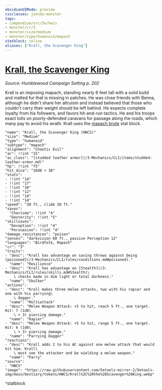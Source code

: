 ```yaml
---
obsidianUIMode: preview
cssclasses: json5e-monster
tags:
- compendium/src/5e/hwcs
- monster/cr/3
- monster/size/medium
- monster/type/humanoid/mapach
statblock: inline
aliases: ["Krall, the Scavenger King"]
---
```

# [Krall, the Scavenger King](3-Mechanics/CLI/bestiary/npc/krall-the-scavenger-king-hwcs.md)
*Source: Humblewood Campaign Setting p. 202*  

Krall is an imposing mapach, standing nearly 6 feet tall with a solid build and matted fur that is missing in patches. He was close friends with Benna, although he didn't share her altruism and instead believed that those who couldn't carry their weight should be left behind. He expects complete loyalty from his followers, and favors hit-and-run tactics. He and his troops exact tolls on poorly-defended caravans for passage along the roads, which many pay to avoid his wrath. Krall uses the [mapach brute](/3-Mechanics/CLI/bestiary/humanoid/mapach-brute-hwcs.md) stat block.

```statblock
"name": "Krall, the Scavenger King (HWCS)"
"size": "Medium"
"type": "humanoid"
"subtype": "mapach"
"alignment": "Chaotic Evil"
"ac": !!int "15"
"ac_class": "[studded leather armor](/3-Mechanics/CLI/items/studded-leather-armor.md)"
"hp": !!int "75"
"hit_dice": "10d8 + 30"
"stats":
- !!int "14"
- !!int "17"
- !!int "16"
- !!int "12"
- !!int "14"
- !!int "14"
"speed": "30 ft., climb 20 ft."
"saves":
  "Charisma": !!int "4"
  "Dexterity": !!int "5"
"skillsaves":
  "Deception": !!int "4"
  "Persuasion": !!int "4"
"damage_resistances": "poison"
"senses": "darkvision 60 ft., passive Perception 12"
"languages": "Birdfolk, Mapach"
"cr": "3"
"traits":
- "desc": "Krall has advantage on saving throws against being [poisoned](/3-Mechanics/CLI/rules/conditions.md#poisoned)."
  "name": "Resilience"
- "desc": "Krall has advantage on [Stealth](/3-Mechanics/CLI/rules/skills.md#Stealth)\
    \ checks made in dim light or total darkness."
  "name": "Skulker"
"actions":
- "desc": "Krall makes three melee attacks, two with his rapier and one with his parrying\
    \ dagger."
  "name": "Multiattack"
- "desc": "Melee Weapon Attack: +5 to hit, reach 5 ft., one target. Hit: 7 (1d8\
    \ + 3) piercing damage."
  "name": "Rapier"
- "desc": "Melee Weapon Attack: +5 to hit, range 5 ft., one target. Hit: 6 (1d6\
    \ + 3) piercing damage."
  "name": "Parrying Dagger"
"reactions":
- "desc": "Krall adds 2 to his AC against one melee attack that would hit him. Krall\
    \ must see the attacker and be wielding a melee weapon."
  "name": "Parry"
"source":
- "HWCS"
"image": "https://raw.githubusercontent.com/5etools-mirror-2/5etools-img/main/bestiary/tokens/HWCS/Krall%2C%20the%20Scavenger%20King.webp"
```
^statblock